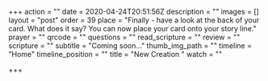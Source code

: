 +++
action = ""
date = 2020-04-24T20:51:56Z
description = ""
images = []
layout = "post"
order = 39
place = "Finally - have a look at the back of your card. What does it say? You can now place your card onto your story line."
prayer = ""
qrcode = ""
questions = ""
read_scripture = ""
review = ""
scripture = ""
subtitle = "Coming soon…"
thumb_img_path = ""
timeline = "Home"
timeline_position = ""
title = "New Creation "
watch = ""

+++

